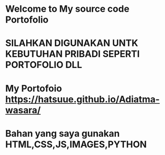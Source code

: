 # Welcome to My source code Portofolio 
# SILAHKAN DIGUNAKAN UNTK KEBUTUHAN PRIBADI SEPERTI PORTOFOLIO DLL
# My Portofoio https://hatsuue.github.io/Adiatma-wasara/


# Bahan yang saya gunakan HTML,CSS,JS,IMAGES,PYTHON
